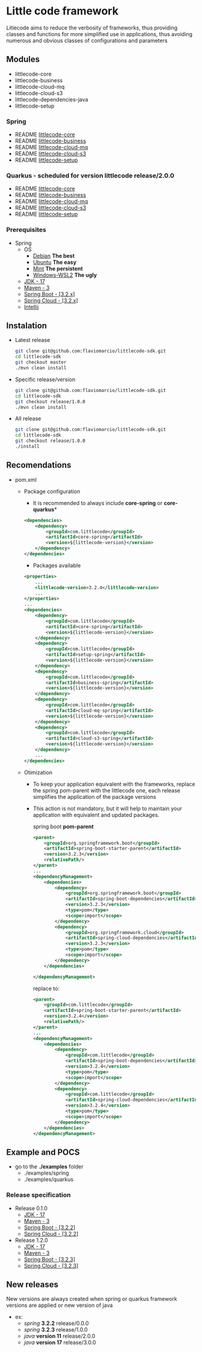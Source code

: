 # Little code framework

Litlecode aims to reduce the verbosity of frameworks, thus providing classes and functions for more simplified use in applications, thus avoiding numerous and obvious classes of configurations and parameters

## Modules
- littlecode-core
- littlecode-business
- littlecode-cloud-mq
- littlecode-cloud-s3
- littlecode-dependencies-java
- littlecode-setup

### Spring
- README [littlecode-core](frameworks/spring/littlecode-core/README.md)
- README [littlecode-business](frameworks/spring/littlecode-business/README.md)
- README [littlecode-cloud-mq](frameworks/spring/littlecode-cloud-mq/README.md)
- README [littlecode-cloud-s3](frameworks/spring/littlecode-cloud-s3/README.md)
- README [littlecode-setup](frameworks/spring/littlecode-setup/README.md)

### Quarkus - scheduled for version littlecode release/2.0.0
- README [littlecode-core](frameworks/quarkus/littlecode-core/README.md)
- README [littlecode-business](frameworks/quarkus/littlecode-business/README.md)
- README [littlecode-cloud-mq](frameworks/quarkus/littlecode-cloud-mq/README.md)
- README [littlecode-cloud-s3](frameworks/quarkus/littlecode-cloud-s3/README.md)
- README [littlecode-setup](frameworks/quarkus/littlecode-setup/README.md)

### Prerequisites
- Spring
    - OS
        - [Debian](https://www.debian.org/distrib/) **The best**
        - [Ubuntu](https://ubuntu.com/) **The easy**
        - [Mint](https://www.linuxmint.com/) **The persistent**
        - [Windows-WSL2](https://learn.microsoft.com/pt-br/windows/wsl/install) **The ugly**
    - [JDK - 17](https://openjdk.org/install/)
    - [Maven - 3](https://maven.apache.org)  
    - [Spring Boot - [3.2.x]](https://spring.io/)
    - [Spring Cloud - [3.2.x]](https://spring.io/)
    - [Intellij](https://www.jetbrains.com/pt-br/idea/)

## Instalation
- Latest release
    ```bash
    git clone git@github.com:flaviomarcio/littlecode-sdk.git
    cd littlecode-sdk
    git checkout master
    ./mvn clean install
    ```
- Specific release/version 
    ```bash
    git clone git@github.com:flaviomarcio/littlecode-sdk.git
    cd littlecode-sdk
    git checkout release/1.0.0
    ./mvn clean install
    ```
- All release
    ```bash
    git clone git@github.com:flaviomarcio/littlecode-sdk.git
    cd littlecode-sdk
    git checkout release/1.0.0
    ./install
    ```

## Recomendations
- pom.xml

    - Package configuration
        - It is recommended to always include **core-spring** or **core-quarkus***
        ```xml
        <dependencies>
            <dependency>
                <groupId>com.littlecode</groupId>
                <artifactId>core-spring</artifactId>
                <version>${littlecode-version}</version>
            </dependency>
        </dependencies>
        ``` 

        - Packages available 
        ```xml
        <properties>
            ...
            <littlecode-version>3.2.4</littlecode-version>
            ...
        </properties>
        ...
        <dependencies>
            <dependency>
                <groupId>com.littlecode</groupId>
                <artifactId>core-spring</artifactId>
                <version>${littlecode-version}</version>
            </dependency>
            <dependency>
                <groupId>com.littlecode</groupId>
                <artifactId>setup-spring</artifactId>
                <version>${littlecode-version}</version>
            </dependency>
            <dependency>
                <groupId>com.littlecode</groupId>
                <artifactId>business-spring</artifactId>
                <version>${littlecode-version}</version>
            </dependency>
            <dependency>
                <groupId>com.littlecode</groupId>
                <artifactId>cloud-mq-spring</artifactId>
                <version>${littlecode-version}</version>
            </dependency>
            <dependency>
                <groupId>com.littlecode</groupId>
                <artifactId>cloud-s3-spring</artifactId>
                <version>${littlecode-version}</version>
            </dependency>
            ...
        </dependencies>
        ```
    - Otimization
      - To keep your application equivalent with the frameworks, replace the spring pom-parent with the littlecode one, each release simplifies the application of the package versions

      - This action is not mandatory, but it will help to maintain your application with equivalent and updated packages.

        spring boot **pom-parent**
        ```xml
        <parent>
            <groupId>org.springframework.boot</groupId>
            <artifactId>spring-boot-starter-parent</artifactId>
            <version>3.2.3</version>
            <relativePath/>
        </parent>
        ...
        <dependencyManagement>
            <dependencies>
                <dependency>
                    <groupId>org.springframework.boot</groupId>
                    <artifactId>spring-boot-dependencies</artifactId>
                    <version>3.2.3</version>
                    <type>pom</type>
                    <scope>import</scope>
                </dependency>
                <dependency>
                    <groupId>org.springframework.cloud</groupId>
                    <artifactId>spring-cloud-dependencies</artifactId>
                    <version>3.2.3</version>
                    <type>pom</type>
                    <scope>import</scope>
                </dependency>
            </dependencies>

        </dependencyManagement>
        ```
        replace to:
        ```xml
        <parent>
            <groupId>com.littlecode</groupId>
            <artifactId>spring-boot-starter-parent</artifactId>
            <version>3.2.4</version>
            <relativePath/>
        </parent>
        ...
        <dependencyManagement>
            <dependencies>
                <dependency>
                    <groupId>com.littlecode</groupId>
                    <artifactId>spring-boot-dependencies</artifactId>
                    <version>3.2.4</version>
                    <type>pom</type>
                    <scope>import</scope>
                </dependency>
                <dependency>
                    <groupId>com.littlecode</groupId>
                    <artifactId>spring-cloud-dependencies</artifactId>
                    <version>3.2.4</version>
                    <type>pom</type>
                    <scope>import</scope>
                </dependency>
            </dependencies>
        </dependencyManagement>
        ```


## Example and POCS
- go to the **./examples** folder
  - ./examples/spring
  - ./examples/quarkus


### Release specification
- Release 0.1.0
    - [JDK - 17](https://openjdk.org/install/)  
    - [Maven - 3](https://maven.apache.org)  
    - [Spring Boot - [3.2.2]](https://spring.io/)
    - [Spring Cloud - [3.2.2]](https://spring.io/)
- Release 1.2.0
    - [JDK - 17](https://openjdk.org/install/)  
    - [Maven - 3](https://maven.apache.org)  
    - [Spring Boot - [3.2.3]](https://spring.io/)
    - [Spring Cloud - [3.2.3]](https://spring.io/)

## New releases
New versions are always created when spring or quarkus framework versions are applied or new version of java
  - ex:
    - *spring* **3.2.2** release/0.0.0 
    - *spring* **3.2.3** release/1.0.0 
    - *java* **version 11** release/2.0.0 
    - *java* **version 17** release/3.0.0 

